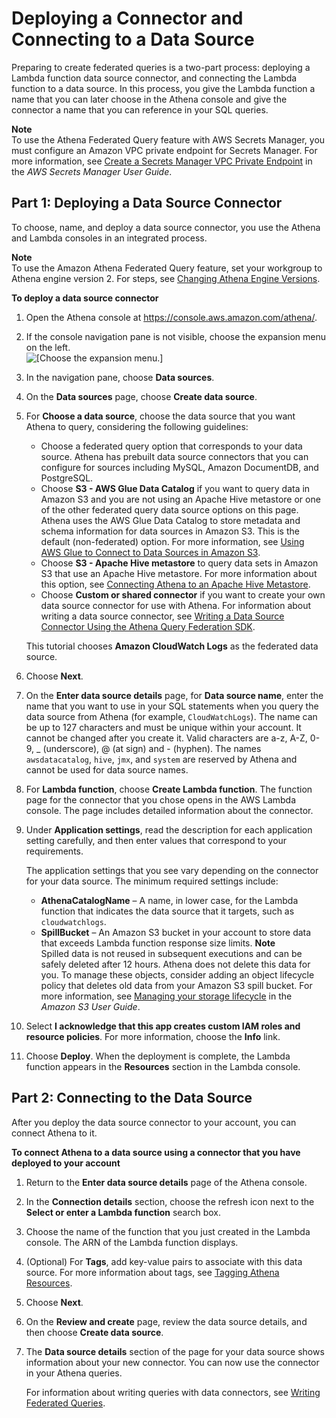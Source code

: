 # Deploying a Connector and Connecting to a Data Source<a name="connect-to-a-data-source-lambda"></a>

Preparing to create federated queries is a two\-part process: deploying a Lambda function data source connector, and connecting the Lambda function to a data source\. In this process, you give the Lambda function a name that you can later choose in the Athena console and give the connector a name that you can reference in your SQL queries\.

**Note**  
To use the Athena Federated Query feature with AWS Secrets Manager, you must configure an Amazon VPC private endpoint for Secrets Manager\. For more information, see [Create a Secrets Manager VPC Private Endpoint](https://docs.aws.amazon.com/secretsmanager/latest/userguide/vpc-endpoint-overview.html#vpc-endpoint-create) in the *AWS Secrets Manager User Guide*\.

## Part 1: Deploying a Data Source Connector<a name="connect-to-a-data-source-lambda-deploying"></a>

To choose, name, and deploy a data source connector, you use the Athena and Lambda consoles in an integrated process\.

**Note**  
 To use the Amazon Athena Federated Query feature, set your workgroup to Athena engine version 2\. For steps, see [Changing Athena Engine Versions](engine-versions-changing.md)\. 

**To deploy a data source connector**

1. Open the Athena console at [https://console\.aws\.amazon\.com/athena/](https://console.aws.amazon.com/athena/home)\.

1. If the console navigation pane is not visible, choose the expansion menu on the left\.  
![\[Choose the expansion menu.\]](http://docs.aws.amazon.com/athena/latest/ug/images/polaris-nav-pane-expansion.png)

1. In the navigation pane, choose **Data sources**\.

1. On the **Data sources** page, choose **Create data source**\.

1. For **Choose a data source**, choose the data source that you want Athena to query, considering the following guidelines:
   + Choose a federated query option that corresponds to your data source\. Athena has prebuilt data source connectors that you can configure for sources including MySQL, Amazon DocumentDB, and PostgreSQL\.
   + Choose **S3 \- AWS Glue Data Catalog** if you want to query data in Amazon S3 and you are not using an Apache Hive metastore or one of the other federated query data source options on this page\. Athena uses the AWS Glue Data Catalog to store metadata and schema information for data sources in Amazon S3\. This is the default \(non\-federated\) option\. For more information, see [Using AWS Glue to Connect to Data Sources in Amazon S3](data-sources-glue.md)\.
   + Choose **S3 \- Apache Hive metastore** to query data sets in Amazon S3 that use an Apache Hive metastore\. For more information about this option, see [Connecting Athena to an Apache Hive Metastore](connect-to-data-source-hive-connecting-athena-to-an-apache-hive-metastore.md)\.
   + Choose **Custom or shared connector** if you want to create your own data source connector for use with Athena\. For information about writing a data source connector, see [Writing a Data Source Connector Using the Athena Query Federation SDK](connect-data-source-federation-sdk.md)\.

   This tutorial chooses **Amazon CloudWatch Logs** as the federated data source\.

1. Choose **Next**\.

1. On the **Enter data source details** page, for **Data source name**, enter the name that you want to use in your SQL statements when you query the data source from Athena \(for example, `CloudWatchLogs`\)\. The name can be up to 127 characters and must be unique within your account\. It cannot be changed after you create it\. Valid characters are a\-z, A\-Z, 0\-9, \_ \(underscore\), @ \(at sign\) and \- \(hyphen\)\. The names `awsdatacatalog`, `hive`, `jmx`, and `system` are reserved by Athena and cannot be used for data source names\. 

1. For **Lambda function**, choose **Create Lambda function**\. The function page for the connector that you chose opens in the AWS Lambda console\. The page includes detailed information about the connector\.

1. Under **Application settings**, read the description for each application setting carefully, and then enter values that correspond to your requirements\.

   The application settings that you see vary depending on the connector for your data source\. The minimum required settings include:
   + **AthenaCatalogName** – A name, in lower case, for the Lambda function that indicates the data source that it targets, such as `cloudwatchlogs`\.
   + **SpillBucket** – An Amazon S3 bucket in your account to store data that exceeds Lambda function response size limits\.
**Note**  
Spilled data is not reused in subsequent executions and can be safely deleted after 12 hours\. Athena does not delete this data for you\. To manage these objects, consider adding an object lifecycle policy that deletes old data from your Amazon S3 spill bucket\. For more information, see [Managing your storage lifecycle](https://docs.aws.amazon.com/AmazonS3/latest/userguide/object-lifecycle-mgmt.html) in the *Amazon S3 User Guide*\.

1. Select **I acknowledge that this app creates custom IAM roles and resource policies**\. For more information, choose the **Info** link\.

1. Choose **Deploy**\. When the deployment is complete, the Lambda function appears in the **Resources** section in the Lambda console\.

## Part 2: Connecting to the Data Source<a name="connect-to-a-data-source-lambda-connecting"></a>

After you deploy the data source connector to your account, you can connect Athena to it\.

**To connect Athena to a data source using a connector that you have deployed to your account**

1. Return to the **Enter data source details** page of the Athena console\.

1. In the **Connection details** section, choose the refresh icon next to the **Select or enter a Lambda function** search box\.

1. Choose the name of the function that you just created in the Lambda console\. The ARN of the Lambda function displays\.

1. \(Optional\) For **Tags**, add key\-value pairs to associate with this data source\. For more information about tags, see [Tagging Athena Resources](tags.md)\.

1. Choose **Next**\.

1. On the **Review and create** page, review the data source details, and then choose **Create data source**\. 

1. The **Data source details** section of the page for your data source shows information about your new connector\. You can now use the connector in your Athena queries\. 

   For information about writing queries with data connectors, see [Writing Federated Queries](writing-federated-queries.md)\.